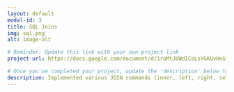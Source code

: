 ```yaml
---
layout: default
modal-id: 3
title: SQL Joins
img: sql.png
alt: image-alt

# Reminder: Update this link with your own project link
project-url: https://docs.google.com/document/d/1ruMtJUWdICoLsYGKUvHnGflV-hRnHjZpsptstbvMgn8/edit?usp=sharing

# Once you've completed your project, update the 'description' below to this one: Implemented various JOIN commands (inner, left, right, self, and cross) in MySQL, utilizing UNION and UNION ALL to efficiently combine and query data from multiple tables.
description: Implemented various JOIN commands (inner, left, right, self, and cross) in MySQL, utilizing UNION and UNION ALL to efficiently combine and query data from multiple tables.
---
```

